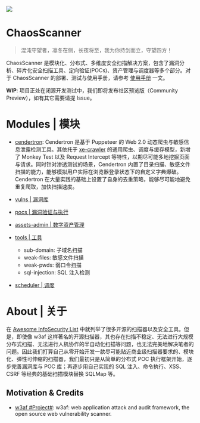 ![](https://i.postimg.cc/vHMJtwd4/image.png)

# ChaosScanner

> 混沌守望者，凛冬在侧，长夜将至，我为你持剑而立，守望四方！

ChaosScanner 是模块化、分布式、多维度安全扫描解决方案，包含了漏洞分析、碎片化安全扫描工具、定向验证(POCs)、资产管理与调度器等多个部分。对于 ChaosScanner 的部署、测试与使用手册，请参考 [使用手册](./使用手册.md) 一文。

**WIP**: 项目正处在闭源开发测试中，我们即将发布社区预览版（Community Preview），如有其它需要请提 Issue。

# Modules | 模块

- [cendertron](./cendertron): Cendertron 是基于 Puppeteer 的 Web 2.0 动态爬虫与敏感信息泄露检测工具。其依托于 [xe-crawler](https://github.com/wx-chevalier/xe-crawler) 的通用爬虫、调度与缓存模型，新增了 Monkey Test 以及 Request Intercept 等特性，以期尽可能多地挖掘页面与请求。同时针对渗透测试的场景，Cendertron 内置了目录扫描、敏感文件扫描的能力，能够模拟用户实际在浏览器登录状态下的自定义字典爆破。Cendertron 在大量实践的基础上设置了自身的去重策略，能够尽可能地避免重复爬取，加快扫描速度。

- [vulns | 漏洞库]()

- [pocs | 漏洞验证与执行]()

* [assets-admin | 数字资产管理](./assets-admin)

* [tools | 工具](./tools)

  - sub-domain: 子域名扫描
  - weak-files: 敏感文件扫描
  - weak-pwds: 弱口令扫描
  - sql-injection: SQL 注入检测

- [scheduler | 调度]()

# About | 关于

在 [Awesome InfoSecurity List](https://ngte-al.gitbook.io/i/infosecurity) 中就列举了很多开源的扫描器以及安全工具。但是，即使像 w3af 这样著名的开源扫描器，其也存在扫描不稳定、无法进行大规模分布式扫描、无法进行人机协作的半自动化扫描等问题，也无法完美地解决笔者的问题。因此我们打算自己从零开始开发一款尽可能贴近商业级扫描器要求的、模块化、弹性可伸缩的扫描器，我们最初只是从简单的分布式 POC 执行框架开始，逐步完善漏洞库与 POC 库；再逐步用自己实现的 SQL 注入、命令执行、XSS、CSRF 等经典的基础扫描模块替换 SQLMap 等。

## Motivation & Credits

- [w3af #Project#](https://github.com/andresriancho/w3af): w3af: web application attack and audit framework, the open source web vulnerability scanner.
